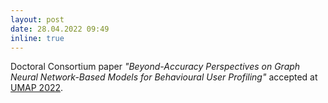 ```yaml
---
layout: post
date: 28.04.2022 09:49
inline: true
---
```


Doctoral Consortium paper *"Beyond-Accuracy Perspectives on Graph Neural Network-Based Models for Behavioural User Profiling"* accepted at [UMAP 2022](https://www.um.org/umap2022/).